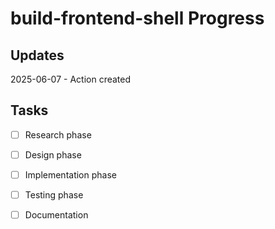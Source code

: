 # build-frontend-shell Progress

## Updates

2025-06-07 - Action created

## Tasks

- [ ] Research phase
- [ ] Design phase
- [ ] Implementation phase
- [ ] Testing phase
- [ ] Documentation

